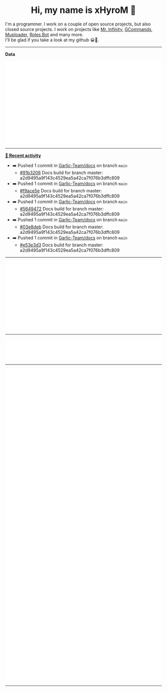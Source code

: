 <p align="center">
    <!-- <img src="https://avatars.githubusercontent.com/u/56601352" width="192" alt="hyro's pfp" /> -->
    <h1 align="center">Hi, my name is xHyroM 👋</h1>
</p>

I'm a programmer. I work on a couple of open source projects, but also closed source projects. I work on projects like [Mr. Infinity](https://discord.com/oauth2/authorize?client_id=720321585625694239&scope=bot%20applications.commands&permissions=8&redirect_uri=https://blobs.gq/imanager&prompt=consent&response_type=code), [GCommands](https://github.com/Garlic-Team/GCommands), [Muploader](https://github.com/xHyroM/Muploder), [Roles Bot](https://github.com/xHyroM/roles-bot) and many more.  
I'll be glad if you take a look at my github 😀👀.

___
**Data**

<img src="https://github.com/xHyroM/xHyroM/blob/master/.cache/base.svg">

___

**[📰 Recent activity](https://github.com/xHyroM)**
* ➡️ Pushed 1 commit in [Garlic-Team/docs](https://github.com/Garlic-Team/docs) on branch `main`
  * [#91b3206](https://github.com/Garlic-Team/docs/commit/91b3206) Docs build for branch master: a2d9495a9f143c4529ea5a42ca7f076b3dffc809
* ➡️ Pushed 1 commit in [Garlic-Team/docs](https://github.com/Garlic-Team/docs) on branch `main`
  * [#f9ace5e](https://github.com/Garlic-Team/docs/commit/f9ace5e) Docs build for branch master: a2d9495a9f143c4529ea5a42ca7f076b3dffc809
* ➡️ Pushed 1 commit in [Garlic-Team/docs](https://github.com/Garlic-Team/docs) on branch `main`
  * [#5649472](https://github.com/Garlic-Team/docs/commit/5649472) Docs build for branch master: a2d9495a9f143c4529ea5a42ca7f076b3dffc809
* ➡️ Pushed 1 commit in [Garlic-Team/docs](https://github.com/Garlic-Team/docs) on branch `main`
  * [#03e8deb](https://github.com/Garlic-Team/docs/commit/03e8deb) Docs build for branch master: a2d9495a9f143c4529ea5a42ca7f076b3dffc809
* ➡️ Pushed 1 commit in [Garlic-Team/docs](https://github.com/Garlic-Team/docs) on branch `main`
  * [#e53e3d3](https://github.com/Garlic-Team/docs/commit/e53e3d3) Docs build for branch master: a2d9495a9f143c4529ea5a42ca7f076b3dffc809


___

<img src="https://github.com/xHyroM/xHyroM/blob/master/.cache/isocalendar.svg">

___

<img src="https://github.com/xHyroM/xHyroM/blob/master/.cache/languages.svg">

___

<img src="https://github.com/xHyroM/xHyroM/blob/master/.cache/achievements.svg">

___
